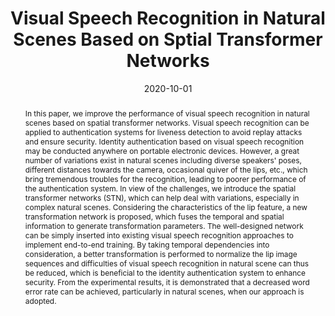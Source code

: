 ---
# 论文完整标题
title: 'Visual Speech Recognition in Natural Scenes Based on Sptial Transformer Networks'

# 论文作者，此处仅需填写本实验室成员（包括王老师）即可，使用中文姓名
authors:
  - 余金
  - 王士林

# 论文发表时间，年-月-日，大致即可
date: '2020-10-01'

# 论文类型， 可选：conference, journal
publication_types: ['conference']

# 会议/期刊名称及缩写
publication: In *Proceedings of IEEE International Conference on Anti-counterfeiting, Security, and Identification 2020*
publication_short: In *ASID 2020*

# 论文摘要，不要有换行
abstract: In this paper, we improve the performance of visual speech recognition in natural scenes based on spatial transformer networks. Visual speech recognition can be applied to authentication systems for liveness detection to avoid replay attacks and ensure security. Identity authentication based on visual speech recognition may be conducted anywhere on portable electronic devices. However, a great number of variations exist in natural scenes including diverse speakers' poses, different distances towards the camera, occasional quiver of the lips, etc., which bring tremendous troubles for the recognition, leading to poorer performance of the authentication system. In view of the challenges, we introduce the spatial transformer networks (STN), which can help deal with variations, especially in complex natural scenes. Considering the characteristics of the lip feature, a new transformation network is proposed, which fuses the temporal and spatial information to generate transformation parameters. The well-designed network can be simply inserted into existing visual speech recognition approaches to implement end-to-end training. By taking temporal dependencies into consideration, a better transformation is performed to normalize the lip image sequences and difficulties of visual speech recognition in natural scene can thus be reduced, which is beneficial to the identity authentication system to enhance security. From the experimental results, it is demonstrated that a decreased word error rate can be achieved, particularly in natural scenes, when our approach is adopted.

# 后续内容无需修改
url_pdf: ''
---